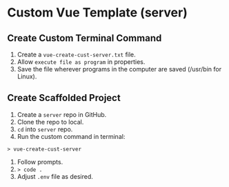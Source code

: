 # Custom Vue Template (server)

## Create Custom Terminal Command

1. Create a `vue-create-cust-server.txt` file.
1. Allow `execute file as program` in properties.
1. Save the file wherever programs in the computer are saved (/usr/bin for Linux).

## Create Scaffolded Project
1. Create a `server` repo in GitHub.
1. Clone the repo to local.
1. `cd` into `server` repo.
1. Run the custom command in terminal:
  ```
  > vue-create-cust-server
  ```
1. Follow prompts.
1. `> code .`
1. Adjust `.env` file as desired.
